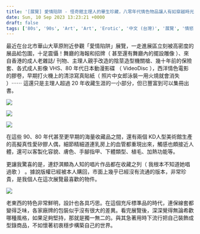```yaml
---
title: '[展覽] 愛情陷阱 - 怪奇館主理人的畢生珍藏，八零年代情色物品讓人有如穿越時光隧道'
date: Sun, 10 Sep 2023 13:23:21 +0000
draft: false
tags: ['80s', '90s', 'Art', 'Art', 'Erotic', '中文 (台灣)', '展覽', '情慾', '情色']
---
```


最近在台北市華山大草原附近參觀「愛情陷阱」展覽，一走進展區立刻被高密度的展品給包圍，十足震懾！舞廳的海報和招牌（ 甚至還有舞廳內的擺設雕像 ）、來自香港的成人老雜誌/ 刊物、主理人親手改造的陰莖造型機關槍、幾十年前的保險套、各式成人影像 VHS、80 年代日本動漫影碟 （ VideoDisc ），西洋情色電影的膠卷，早期打火機上的清涼寫真貼紙（ 照片中女郎泳裝一用火燒就會消失 ）⋯⋯ 這還只是主理人超過 20 年收藏生涯的一小部分，但已豐富到可以集冊出書。

![](https://www.aphorizm.com/wp-content/uploads/2023/09/IMG_2421-768x1024.jpg)

![](https://www.aphorizm.com/wp-content/uploads/2023/09/IMG_2410-768x1024.jpg)

![](https://www.aphorizm.com/wp-content/uploads/2023/09/IMG_2408-1-768x1024.jpg)

在這些 90、80 年代甚至更早期的海量收藏品之間，還有兩個 KD人型美術館生產的高擬真性愛矽膠人偶，細節精細道連乳房上的血管都重現出來，觸感也頗接近人體，還可以客製化容貌、膚色、手腳指甲、下體類型、植毛、加熱功能等。

更讓我驚喜的是，連舒淇顯為人知的唱片作品都在收藏之列（ 我根本不知道她唱過歌 ） 。據說版權已經被本人購回，市面上幾乎已經沒有流通的版本，非常珍貴，是我個人在這次展覽最喜歡的物件。

![](https://www.aphorizm.com/wp-content/uploads/2023/09/IMG_2438-1-768x1024.jpg)

老東西的特色非常鮮明，設計也各具巧思。在這個充斥標準品的時代，連保線套都變得乏味，各家廠牌的包裝似乎沒有很大的差異。看完展覽後，深深覺得無論希歡哪種風格，如果足夠堅持，那就是獨一無二的。與其急著用時下流行把自己裝飾成型錄商品，不如懷著初衷穩步構築自己的世界。